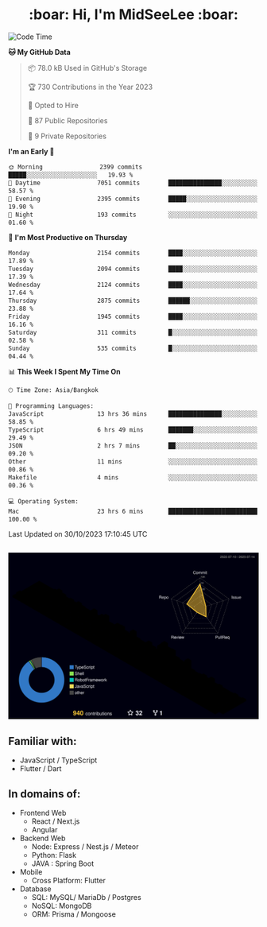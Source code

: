 <h1 align="center"> :boar: Hi, I'm MidSeeLee :boar:</h1>
 
<!--START_SECTION:waka-->
![Code Time](http://img.shields.io/badge/Code%20Time-1%2C057%20hrs%201%20min-blue)

**🐱 My GitHub Data** 

> 📦 78.0 kB Used in GitHub's Storage 
 > 
> 🏆 730 Contributions in the Year 2023
 > 
> 💼 Opted to Hire
 > 
> 📜 87 Public Repositories 
 > 
> 🔑 9 Private Repositories 
 > 
**I'm an Early 🐤** 

```text
🌞 Morning                2399 commits        █████░░░░░░░░░░░░░░░░░░░░   19.93 % 
🌆 Daytime                7051 commits        ███████████████░░░░░░░░░░   58.57 % 
🌃 Evening                2395 commits        █████░░░░░░░░░░░░░░░░░░░░   19.90 % 
🌙 Night                  193 commits         ░░░░░░░░░░░░░░░░░░░░░░░░░   01.60 % 
```
📅 **I'm Most Productive on Thursday** 

```text
Monday                   2154 commits        ████░░░░░░░░░░░░░░░░░░░░░   17.89 % 
Tuesday                  2094 commits        ████░░░░░░░░░░░░░░░░░░░░░   17.39 % 
Wednesday                2124 commits        ████░░░░░░░░░░░░░░░░░░░░░   17.64 % 
Thursday                 2875 commits        ██████░░░░░░░░░░░░░░░░░░░   23.88 % 
Friday                   1945 commits        ████░░░░░░░░░░░░░░░░░░░░░   16.16 % 
Saturday                 311 commits         █░░░░░░░░░░░░░░░░░░░░░░░░   02.58 % 
Sunday                   535 commits         █░░░░░░░░░░░░░░░░░░░░░░░░   04.44 % 
```


📊 **This Week I Spent My Time On** 

```text
🕑︎ Time Zone: Asia/Bangkok

💬 Programming Languages: 
JavaScript               13 hrs 36 mins      ███████████████░░░░░░░░░░   58.85 % 
TypeScript               6 hrs 49 mins       ███████░░░░░░░░░░░░░░░░░░   29.49 % 
JSON                     2 hrs 7 mins        ██░░░░░░░░░░░░░░░░░░░░░░░   09.20 % 
Other                    11 mins             ░░░░░░░░░░░░░░░░░░░░░░░░░   00.86 % 
Makefile                 4 mins              ░░░░░░░░░░░░░░░░░░░░░░░░░   00.36 % 

💻 Operating System: 
Mac                      23 hrs 6 mins       █████████████████████████   100.00 % 
```


 Last Updated on 30/10/2023 17:10:45 UTC
<!--END_SECTION:waka-->

##

![](./profile-3d-contrib/profile-night-rainbow.svg)

## Familiar with:
- JavaScript / TypeScript
- Flutter / Dart

## In domains of:
- Frontend Web
  - React / Next.js
  - Angular
- Backend Web
  - Node: Express / Nest.js / Meteor
  - Python: Flask
  - JAVA : Spring Boot
- Mobile
  - Cross Platform: Flutter
- Database
  - SQL: MySQL/ MariaDb / Postgres
  - NoSQL: MongoDB
  - ORM: Prisma / Mongoose
